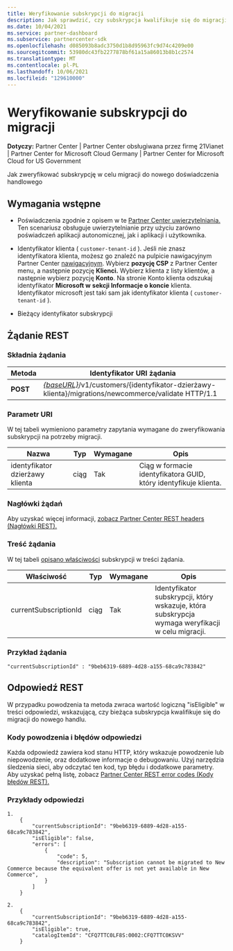 ```yaml
---
title: Weryfikowanie subskrypcji do migracji
description: Jak sprawdzić, czy subskrypcja kwalifikuje się do migracji.
ms.date: 10/04/2021
ms.service: partner-dashboard
ms.subservice: partnercenter-sdk
ms.openlocfilehash: d085093b8adc3750d1b8d95963fc9d74c4209e00
ms.sourcegitcommit: 53980dc43fb2277878bf61a15a86013b8b1c2574
ms.translationtype: MT
ms.contentlocale: pl-PL
ms.lasthandoff: 10/06/2021
ms.locfileid: "129610000"
---
```

# <a name="validate-a-subscription-for-migration"></a>Weryfikowanie subskrypcji do migracji

**Dotyczy:** Partner Center | Partner Center obsługiwana przez firmę 21Vianet | Partner Center for Microsoft Cloud Germany | Partner Center for Microsoft Cloud for US Government

Jak zweryfikować subskrypcję w celu migracji do nowego doświadczenia handlowego

## <a name="prerequisites"></a>Wymagania wstępne

- Poświadczenia zgodnie z opisem w te [Partner Center uwierzytelniania.](partner-center-authentication.md) Ten scenariusz obsługuje uwierzytelnianie przy użyciu zarówno poświadczeń aplikacji autonomicznej, jak i aplikacji i użytkownika.

- Identyfikator klienta ( `customer-tenant-id` ). Jeśli nie znasz identyfikatora klienta, możesz go znaleźć na pulpicie nawigacyjnym Partner Center [nawigacyjnym](https://partner.microsoft.com/dashboard). Wybierz **pozycję CSP** z Partner Center menu, a następnie pozycję **Klienci.** Wybierz klienta z listy klientów, a następnie wybierz pozycję **Konto**. Na stronie Konto klienta odszukaj identyfikator **Microsoft w** **sekcji Informacje o koncie** klienta. Identyfikator microsoft jest taki sam jak identyfikator klienta ( `customer-tenant-id` ).

- Bieżący identyfikator subskrypcji

## <a name="rest-request"></a>Żądanie REST

### <a name="request-syntax"></a>Składnia żądania

| Metoda  | Identyfikator URI żądania                                                                                                            |
|---------|------------------------------------------------------------------------------------------------------------------------|
|**POST** | [*{baseURL}*](partner-center-rest-urls.md)/v1/customers/{identyfikator-dzierżawy-klienta}/migrations/newcommerce/validate HTTP/1.1  |

### <a name="uri-parameter"></a>Parametr URI

W tej tabeli wymieniono parametry zapytania wymagane do zweryfikowania subskrypcji na potrzeby migracji.

| Nazwa               | Typ   | Wymagane | Opis                                           |
|--------------------|--------|----------|-------------------------------------------------------|
| identyfikator dzierżawy klienta | ciąg | Tak      | Ciąg w formacie identyfikatora GUID, który identyfikuje klienta. |

### <a name="request-headers"></a>Nagłówki żądań

Aby uzyskać więcej informacji, [zobacz Partner Center REST headers (Nagłówki REST).](headers.md)

### <a name="request-body"></a>Treść żądania

W tej tabeli [opisano właściwości](subscription-resources.md) subskrypcji w treści żądania.

| Właściwość              | Typ             | Wymagane        | Opis |
|-----------------------|------------------|-----------------|-----------------------------------------------------------------------------------------------------------|
| currentSubscriptionId | ciąg           | Tak             | Identyfikator subskrypcji, który wskazuje, która subskrypcja wymaga weryfikacji w celu migracji.            |

### <a name="request-example"></a>Przykład żądania

```http
"currentSubscriptionId" : "9beb6319-6889-4d28-a155-68ca9c783842"
```

## <a name="rest-response"></a>Odpowiedź REST

W przypadku powodzenia ta metoda zwraca wartość logiczną "isEligible" w treści odpowiedzi, wskazującą, czy bieżąca subskrypcja kwalifikuje się do migracji do nowego handlu.

### <a name="response-success-and-error-codes"></a>Kody powodzenia i błędów odpowiedzi

Każda odpowiedź zawiera kod stanu HTTP, który wskazuje powodzenie lub niepowodzenie, oraz dodatkowe informacje o debugowaniu. Użyj narzędzia śledzenia sieci, aby odczytać ten kod, typ błędu i dodatkowe parametry. Aby uzyskać pełną listę, zobacz [Partner Center REST error codes (Kody błędów REST).](error-codes.md)

### <a name="response-examples"></a>Przykłady odpowiedzi

```http
1. 
    {
        "currentSubscriptionId": "9beb6319-6889-4d28-a155-68ca9c783842",
        "isEligible": false,
        "errors": [
            {
                "code": 5,
                "description": "Subscription cannot be migrated to New Commerce because the equivalent offer is not yet available in New Commerce",
            }
        ]
    }
```

```http
2. 
    {
        "currentSubscriptionId": "9beb6319-6889-4d28-a155-68ca9c783842",
        "isEligible": true,
        "catalogItemId": "CFQ7TTC0LF8S:0002:CFQ7TTC0KSVV"
    }
```
